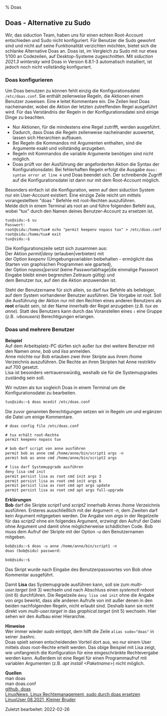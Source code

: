 % Doas

## Doas - Alternative zu Sudo

Wir, das siduction Team, haben uns für einen echten Root-Account entschieden und Sudo nicht konfiguriert. Für Benutzer die Sudo gewohnt sind und nicht auf seine Funktionalität verzichten möchten, bietet sich die schlanke Alternative Doas an. Doas ist, im Vergleich zu Sudo mit nur etwa 1/100 an Codezeilen, auf Desktop-Systeme zugeschnitten. Mit *siduction 2021.3 wintersky* wird Doas in Version 6.8.1-3 automatisch installiert, ist jedoch noch nicht vollständig konfiguriert.

### Doas konfigurieren

Um Doas benutzen zu können fehlt einzig die Konfigurationsdatei `/etc/doas.conf`. Sie enthält zeilenweise Regeln, die Aktionen einem Benutzer zuweisen. Eine `#` leitet Kommentare ein. Die Zeilen liest Doas nacheinander, wobei die Aktion der letzten zutreffenden Regel ausgeführt wird. Für das Verständnis der Regeln in der Konfigurationsdatei sind einige Dinge zu beachten.  
- Nur Aktionen, für die mindestens eine Regel zutrifft, werden ausgeführt.
- Dadurch, dass Doas die Regeln zeilenweise nacheinander auswertet, lassen sich Hierarchien aufbauen.
- Bei Regeln die Kommandos mit Argumenten enthalten, sind die Argumente exakt und vollständig anzugeben.
- Regeln mit Kommandos die variable Argumente benötigen sind nicht möglich.
- Doas prüft vor der Ausführung der angeforderten Aktion die Syntax der Konfigurationsdatei. Bei fehlerhaften Regeln erfolgt die Ausgabe `doas: syntax error at line 4` und Doas beendet sich. Der schreibende Zugriff auf die Konfigurationsdatei ist dann nur mit dem Root-Account möglich.

Besonders einfach ist die Konfiguration, wenn auf dem siduction System nur ein User-Account existiert. Eine einzige Zeile reicht um mittels vorangestelltem "doas " Befehle mit root-Rechten auszuführen.  
Melde dich in einem Terminal als root an und führe folgenden Befehl aus, wobei "tux" durch den Namen deines Benutzer-Account zu ersetzen ist. 

~~~txt
tux@sidu:~$ su
Passwort:
root@sidu:/home/tux# echo "permit keepenv nopass tux" > /etc/doas.conf
root@sidu:/home/tux# exit
tux@sidu:~$
~~~

Die Konfigurationszeile setzt sich zusammen aus:  
Der Aktion *permit|deny* (erlauben|verbieten) mit  
der Option *keepenv* (Umgebungsvariablen beibehalten - ermöglicht das Starten von graphischen Programmen wie gparted),  
der Option *nopass|persist* (keine Passwortabfrage|die einmalige Passwort Eingabe bleibt einen begrenzten Zeitraum gültig) und  
dem Benutzer *tux*, auf den die Aktion anzuwenden ist.

Steht der Benutzername für sich allein, so darf *tux* Befehle als beliebiger, auf dem System vorhandener Benutzer ausführen. Die Vorgabe ist *root*. Soll die Ausführung der Aktion nur mit den Rechten eines anderen Benutzers als **root** erlaubt sein, ist der Name innerhalb der Regel anzugeben (z.B. *tux as anne*). Statt des Benutzers kann durch das Voranstellen eines **`:`** eine Gruppe (z.B. *:vboxusers*) Berechtigungen erlangen.

### Doas und mehrere Benutzer

**Beispiel**  
Auf dem Arbeitsplatz-PC dürfen sich außer *tux* drei weitere Benutzer mit den Namen *anne*, *bob* und *lisa* anmelden.  
Anne möchte nur Bob erlauben zwei ihrer Skripte aus ihrem /home Verzeichnis auszuführen. Die Rechte an ihren Skripten hat Anne restriktiv auf 700 gesetzt.  
Lisa ist besonders vertrauenswürdig, weshalb sie für die Systemupgrades zuständig sein soll.

Wir nutzen als *tux* sogleich Doas in einem Terminal um die Konfigurationsdatei zu bearbeiten.

~~~txt
tux@sidu:~$ doas mcedit /etc/doas.conf
~~~

Die zuvor genannten Berechtigungen setzen wir in Regeln um und ergänzen die Datei um einige Kommentare.

~~~txt
# doas config file /etc/doas.conf

# tux erhält root-Rechte
permit keepenv nopass tux

# bob darf script von anne ausführen
permit bob as anne cmd /home/anne/bin/script1 args -n
permit bob as anne cmd /home/anne/bin/script2 args

# lisa darf Systemupgrade ausführen
deny lisa cmd init
permit persist lisa as root cmd init args 3
permit persist lisa as root cmd init args 6
permit persist lisa as root cmd apt args update
permit persist lisa as root cmd apt args full-upgrade
~~~

**Erklärungen**  
**Bob** darf die Skripte *script1* und *script2* innerhalb Annes /home Verzeichnis ausführen. Ersteres ausschließlich mit der Argument *-n*, dem Zweiten darf kein Argument mitgegeben werden. Die Angabe von *args* in der Regelzeile für das *script2* ohne ein folgendes Argument, erzwingt den Aufruf der Datei ohne Argument und damit ohne möglicherweise schädlichen Code. Bob muss dem Aufruf der Skripte mit der Option *-u* den Benutzernamen mitgeben.

~~~txt
bob@sidu:~$ doas -u anne /home/anne/bin/script1 -n
doas (bob@sidu) password:

bob@sidu:~$
~~~

Das Skript wurde nach Eingabe des Benutzerpasswortes von Bob ohne Kommentar ausgeführt.

Damit **Lisa** das Systemupgrade ausführen kann, soll sie zum *multi-user.target* (init 3) wechseln und nach Abschluss einen *systemctl reboot* (init 6) durchführen. Die Regelzeile `deny lisa cmd init` ohne die Angabe von *args* bewirkt, dass alle anderen Aufrufe von init außer denen in den beiden nachfolgenden Regeln, nicht erlaubt sind. Deshalb kann sie nicht direkt vom *multi-user.target* in das *graphical.target* (init 5) wechseln. Hier sehen wir den Aufbau einer Hierarchie.

**Hinweise**  
Wer immer wieder *sudo* eintippt, dem hilft die Zeile `alias sudo="doas"` in seiner .bashrc.  
Doas spielt seinen entscheidenden Vorteil dort aus, wo nur einem User mittels *doas* root-Rechte erteilt werden. Das obige Beispiel mit Lisa zeigt, wie umfangreich die Konfiguration für eine eingeschränkte Rechtevergabe werden kann. Außerdem ist eine Regel für einen Programmaufruf mit variablen Argumenten (z.B. *apt install \<Paketname\>*) nicht möglich.

**Quellen**  
man doas  
man doas.conf  
[github, doas](https://github.com/slicer69/doas)  
[LinuxNews, Linux Rechtemanagement, sudo durch doas ersetzen](https://linuxnews.de/2020/10/linux-rechtemanagement-sudo-durch-doas-ersetzen/)  
[LinuxUser 08.2021, Kleiner Bruder](https://www.linux-community.de/ausgaben/linuxuser/2021/08/mit-doas-statt-sudo-administrative-aufgaben-erledigen/)

<div id="rev">Zuletzt bearbeitet: 2022-02-26</div>
